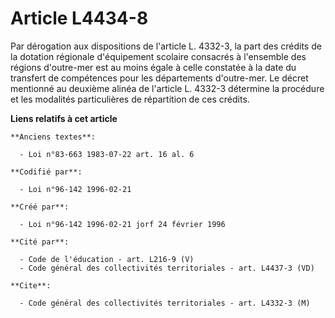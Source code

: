 # Article L4434-8

Par dérogation aux dispositions de l'article L. 4332-3, la part des crédits de la dotation régionale d'équipement scolaire
consacrés à l'ensemble des régions d'outre-mer est au moins égale à celle constatée à la date du transfert de compétences
pour les départements d'outre-mer. Le décret mentionné au deuxième alinéa de l'article L. 4332-3 détermine la procédure et
les modalités particulières de répartition de ces crédits.

**Liens relatifs à cet article**

	**Anciens textes**:

	  - Loi n°83-663 1983-07-22 art. 16 al. 6

	**Codifié par**:

	  - Loi n°96-142 1996-02-21

	**Créé par**:

	  - Loi n°96-142 1996-02-21 jorf 24 février 1996

	**Cité par**:

	  - Code de l'éducation - art. L216-9 (V)
	  - Code général des collectivités territoriales - art. L4437-3 (VD)

	**Cite**:

	  - Code général des collectivités territoriales - art. L4332-3 (M)
